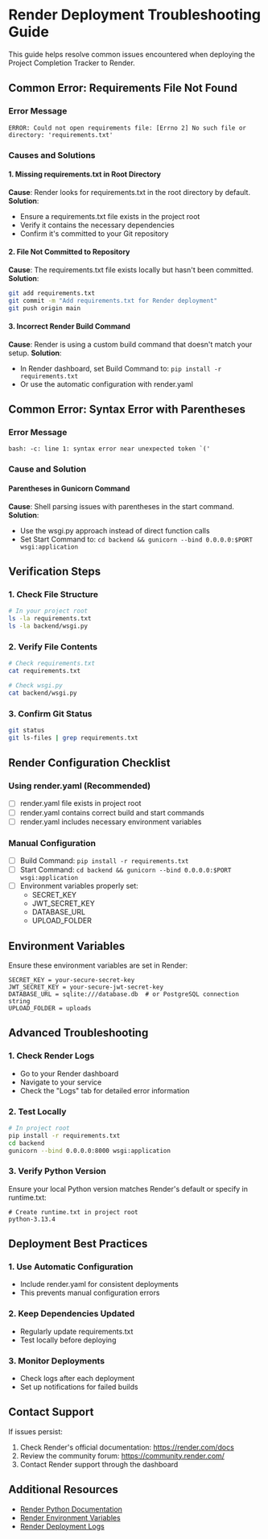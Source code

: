 # Render Deployment Troubleshooting Guide

This guide helps resolve common issues encountered when deploying the Project Completion Tracker to Render.

## Common Error: Requirements File Not Found

### Error Message
```
ERROR: Could not open requirements file: [Errno 2] No such file or directory: 'requirements.txt'
```

### Causes and Solutions

#### 1. Missing requirements.txt in Root Directory
**Cause**: Render looks for requirements.txt in the root directory by default.
**Solution**: 
- Ensure a requirements.txt file exists in the project root
- Verify it contains the necessary dependencies
- Confirm it's committed to your Git repository

#### 2. File Not Committed to Repository
**Cause**: The requirements.txt file exists locally but hasn't been committed.
**Solution**:
```bash
git add requirements.txt
git commit -m "Add requirements.txt for Render deployment"
git push origin main
```

#### 3. Incorrect Render Build Command
**Cause**: Render is using a custom build command that doesn't match your setup.
**Solution**:
- In Render dashboard, set Build Command to: `pip install -r requirements.txt`
- Or use the automatic configuration with render.yaml

## Common Error: Syntax Error with Parentheses

### Error Message
```
bash: -c: line 1: syntax error near unexpected token `('
```

### Cause and Solution

#### Parentheses in Gunicorn Command
**Cause**: Shell parsing issues with parentheses in the start command.
**Solution**:
- Use the wsgi.py approach instead of direct function calls
- Set Start Command to: `cd backend && gunicorn --bind 0.0.0.0:$PORT wsgi:application`

## Verification Steps

### 1. Check File Structure
```bash
# In your project root
ls -la requirements.txt
ls -la backend/wsgi.py
```

### 2. Verify File Contents
```bash
# Check requirements.txt
cat requirements.txt

# Check wsgi.py
cat backend/wsgi.py
```

### 3. Confirm Git Status
```bash
git status
git ls-files | grep requirements.txt
```

## Render Configuration Checklist

### Using render.yaml (Recommended)
- [ ] render.yaml file exists in project root
- [ ] render.yaml contains correct build and start commands
- [ ] render.yaml includes necessary environment variables

### Manual Configuration
- [ ] Build Command: `pip install -r requirements.txt`
- [ ] Start Command: `cd backend && gunicorn --bind 0.0.0.0:$PORT wsgi:application`
- [ ] Environment variables properly set:
  - SECRET_KEY
  - JWT_SECRET_KEY
  - DATABASE_URL
  - UPLOAD_FOLDER

## Environment Variables

Ensure these environment variables are set in Render:

```
SECRET_KEY = your-secure-secret-key
JWT_SECRET_KEY = your-secure-jwt-secret-key
DATABASE_URL = sqlite:///database.db  # or PostgreSQL connection string
UPLOAD_FOLDER = uploads
```

## Advanced Troubleshooting

### 1. Check Render Logs
- Go to your Render dashboard
- Navigate to your service
- Check the "Logs" tab for detailed error information

### 2. Test Locally
```bash
# In project root
pip install -r requirements.txt
cd backend
gunicorn --bind 0.0.0.0:8000 wsgi:application
```

### 3. Verify Python Version
Ensure your local Python version matches Render's default or specify in runtime.txt:
```
# Create runtime.txt in project root
python-3.13.4
```

## Deployment Best Practices

### 1. Use Automatic Configuration
- Include render.yaml for consistent deployments
- This prevents manual configuration errors

### 2. Keep Dependencies Updated
- Regularly update requirements.txt
- Test locally before deploying

### 3. Monitor Deployments
- Check logs after each deployment
- Set up notifications for failed builds

## Contact Support

If issues persist:
1. Check Render's official documentation: https://render.com/docs
2. Review the community forum: https://community.render.com/
3. Contact Render support through the dashboard

## Additional Resources

- [Render Python Documentation](https://render.com/docs/python)
- [Render Environment Variables](https://render.com/docs/environment-variables)
- [Render Deployment Logs](https://render.com/docs/logging)